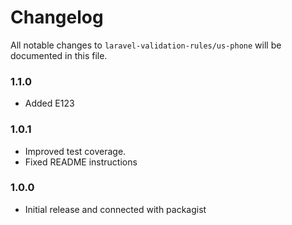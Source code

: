 # Changelog

All notable changes to `laravel-validation-rules/us-phone` will be documented in this file.

### 1.1.0
- Added E123

### 1.0.1
- Improved test coverage.
- Fixed README instructions

### 1.0.0
- Initial release and connected with packagist
